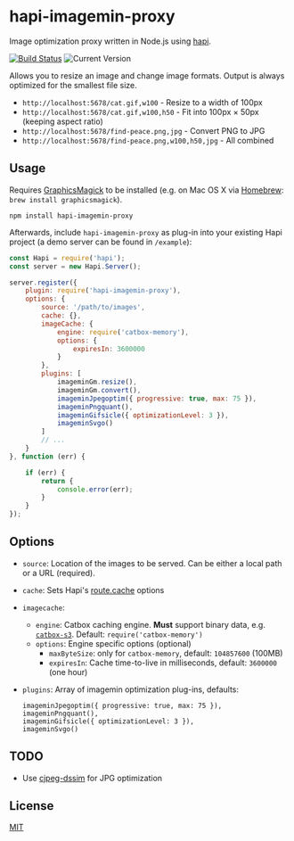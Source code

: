 # hapi-imagemin-proxy

Image optimization proxy written in Node.js using [hapi](http://hapijs.com/).

[![Build Status](https://travis-ci.org/fhemberger/hapi-imagemin-proxy.svg?branch=master)](http://travis-ci.org/fhemberger/hapi-imagemin-proxy) ![Current Version](https://img.shields.io/npm/v/hapi-imagemin-proxy.svg)

Allows you to resize an image and change image formats. Output is always optimized for the smallest file size.

- `http://localhost:5678/cat.gif,w100` - Resize to a width of 100px
- `http://localhost:5678/cat.gif,w100,h50` - Fit into 100px &times; 50px (keeping aspect ratio)
- `http://localhost:5678/find-peace.png,jpg` - Convert PNG to JPG
- `http://localhost:5678/find-peace.png,w100,h50,jpg` - All combined


## Usage

Requires [GraphicsMagick](http://www.graphicsmagick.org) to be installed (e.g. on Mac OS X via [Homebrew](http://brew.sh): `brew install graphicsmagick`).

```
npm install hapi-imagemin-proxy
```

Afterwards, include `hapi-imagemin-proxy` as plug-in into your existing Hapi project (a demo server can be found in `/example`):

```javascript
const Hapi = require('hapi');
const server = new Hapi.Server();

server.register({
    plugin: require('hapi-imagemin-proxy'),
    options: {
        source: '/path/to/images',
        cache: {},
        imageCache: {
            engine: require('catbox-memory'),
            options: {
                expiresIn: 3600000
            }
        },
        plugins: [
            imageminGm.resize(),
            imageminGm.convert(),
            imageminJpegoptim({ progressive: true, max: 75 }),
            imageminPngquant(),
            imageminGifsicle({ optimizationLevel: 3 }),
            imageminSvgo()
        ]
        // ...
    }
}, function (err) {

    if (err) {
        return {
            console.error(err);
        }
    }
});
```


## Options

- `source`: Location of the images to be served. Can be either a local path or a URL (required).
- `cache`: Sets Hapi's [route.cache](http://hapijs.com/api#route-options) options
- `imagecache`:
    - `engine`: Catbox caching engine. **Must** support binary data, e.g. [`catbox-s3`](https://github.com/fhemberger/catbox-s3). Default: `require('catbox-memory')`
    - `options`: Engine specific options (optional)
        - `maxByteSize`: only for `catbox-memory`, default: `104857600` (100MB)
        - `expiresIn`: Cache time-to-live in milliseconds, default: `3600000` (one hour)
- `plugins`: Array of imagemin optimization plug-ins, defaults:

    ```
    imageminJpegoptim({ progressive: true, max: 75 }),
    imageminPngquant(),
    imageminGifsicle({ optimizationLevel: 3 }),
    imageminSvgo()
    ```


## TODO

- Use [cjpeg-dssim](https://github.com/technopagan/cjpeg-dssim) for JPG optimization


## License

[MIT](LICENSE.txt)

